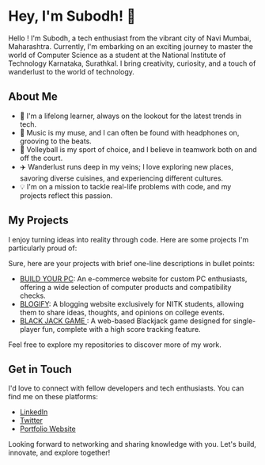 
# Hey, I'm Subodh! 🌟

Hello ! I'm Subodh, a tech enthusiast from the vibrant city of Navi Mumbai, Maharashtra. Currently, I'm embarking on an exciting journey to master the world of Computer Science as a student at the National Institute of Technology Karnataka, Surathkal. I bring creativity, curiosity, and a touch of wanderlust to the world of technology.

## About Me

- 🌱 I'm a lifelong learner, always on the lookout for the latest trends in tech.
- 🎵 Music is my muse, and I can often be found with headphones on, grooving to the beats.
- 🏐 Volleyball is my sport of choice, and I believe in teamwork both on and off the court.
- ✈️ Wanderlust runs deep in my veins; I love exploring new places, savoring diverse cuisines, and experiencing different cultures.
- 💡 I'm on a mission to tackle real-life problems with code, and my projects reflect this passion.

## My Projects

I enjoy turning ideas into reality through code. Here are some projects I'm particularly proud of:


Sure, here are your projects with brief one-line descriptions in bullet points:

- [BUILD YOUR PC](https://github.com/yourusername/projectA): An e-commerce website for custom PC enthusiasts, offering a wide selection of computer products and compatibility checks.
- [BLOGIFY](https://github.com/yourusername/projectB): A blogging website exclusively for NITK students, allowing them to share ideas, thoughts, and opinions on college events.
- [BLACK JACK GAME ](https://github.com/yourusername/projectC): A web-based Blackjack game designed for single-player fun, complete with a high score tracking feature.

Feel free to explore my repositories to discover more of my work.

## Get in Touch

I'd love to connect with fellow developers and tech enthusiasts. You can find me on these platforms:

- [LinkedIn](https://www.linkedin.com/in/yourprofile)
- [Twitter](https://twitter.com/yourusername)
- [Portfolio Website](https://yourwebsite.com)

Looking forward to networking and sharing knowledge with you. Let's build, innovate, and explore together!

